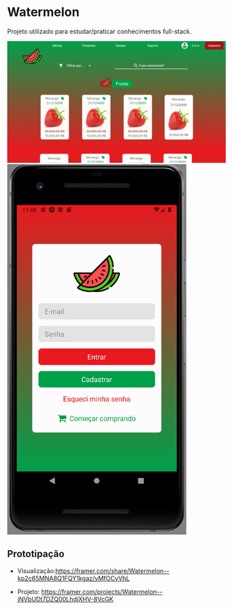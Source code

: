# Watermelon

Projeto utilizado para estudar/praticar conhecimentos full-stack.

![print of home page](./design/homePrint.png)
![print of mobile home page](./design/mobilePrint.png)

## Prototipação

- Visualização:https://framer.com/share/Watermelon--kp2c65MNA8Q1FQY1kgaz/yMfOCyVhL

- Projeto: https://framer.com/projects/Watermelon--jNVbUDt7DZQ00LhdjXHV-8VcGK
